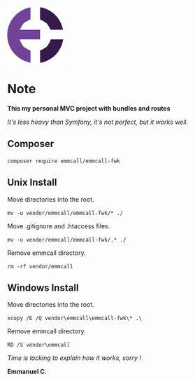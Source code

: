 ![EmmCall Logo](https://github.com/Payfu/emmcall-fwk/blob/master/public/favicon.png?raw=true)

# Note

**This my personal MVC project with bundles and routes**

*It's less heavy than Symfony, it's not perfect, but it works well.*

## Composer

```
composer require emmcall/emmcall-fwk
```

## Unix Install
Move directories into the root.
```
mv -u vendor/emmcall/emmcall-fwk/* ./
```

Move .gitignore and .htaccess files.
```
mv -u vendor/emmcall/emmcall-fwk/.* ./
```

Remove emmcall directory.
```
rm -rf vendor/emmcall
```

## Windows Install
Move directories into the root.
```
xcopy /E /Q vendor\emmcall\emmcall-fwk\* .\
```

Remove emmcall directory.
```
RD /S vendor\emmcall
```


*Time is lacking to explain how it works, sorry !*

**Emmanuel C.**
